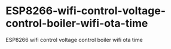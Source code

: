 # ESP8266-wifi-control-voltage-control-boiler-wifi-ota-time
ESP8266 wifi control voltage control boiler wifi ota time
